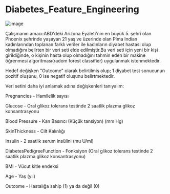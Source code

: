 # Diabetes_Feature_Engineering

![image](https://user-images.githubusercontent.com/84872652/149599397-30bf4101-87f0-472e-ac81-e0049362d8ae.png)

Çalışmanın amacı:ABD'deki Arizona Eyaleti'nin en büyük 5. şehri olan Phoenix şehrinde yaşayan 21 yaş ve üzerinde olan Pima Indian kadınlarından toplanan
farklı veriler ile kadınların diyabet hastası olup olmadığını belirten bir veri seti elde edilmiştir.Bu veri seti için yeni bir kişi girildiğinde,
o kişinin hasta olup olmadığını tahmin eden bir makine öğrenmesi algoritması(radom forest classifier) uygulanmak istenmektedir.

Hedef değişken "Outcome" olarak belirtilmiş olup; 1 diyabet test sonucunun pozitif oluşunu, 0 ise negatif oluşunu belirtmektedir.

Veri setini daha iyi anlamak adına değişkenleri tanıyalım:

Pregnancies - Hamilelik sayısı

Glucose - Oral glikoz tolerans testinde 2 saatlik plazma glikoz konsantrasyonu

Blood Pressure - Kan Basıncı (Küçük tansiyon) (mm Hg)

SkinThickness - Cilt Kalınlığı

Insulin - 2 saatlik serum insülini (mu U/ml)

DiabetesPedigreeFunction - Fonksiyon (Oral glikoz tolerans testinde 2 saatlik plazma glikoz konsantrasyonu)

BMI - Vücut kitle endeksi

Age - Yaş (yıl)

Outcome - Hastalığa sahip (1) ya da değil (0)
